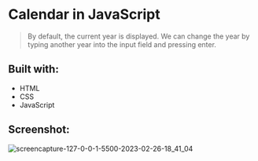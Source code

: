 # Calendar in JavaScript

> By default, the current year is displayed. We can change the year by typing another year into the input field and pressing enter.

## Built with:
* HTML
* CSS
* JavaScript

## Screenshot:
![screencapture-127-0-0-1-5500-2023-02-26-18_41_04](https://user-images.githubusercontent.com/79658534/221424261-3de68703-5105-4725-9bfa-96cab8331e6d.png)
